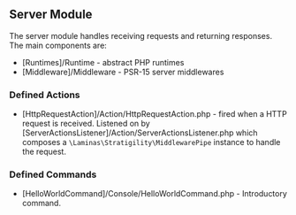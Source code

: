 ## Server Module

The server module handles receiving requests and returning responses. The main components are:
- [Runtimes]/Runtime - abstract PHP runtimes
- [Middleware]/Middleware - PSR-15 server middlewares

### Defined Actions
- [HttpRequestAction]/Action/HttpRequestAction.php - fired when a HTTP request is received. Listened on by
[ServerActionsListener]/Action/ServerActionsListener.php which composes a `\Laminas\Stratigility\MiddlewarePipe` instance to handle the request.

### Defined Commands
- [HelloWorldCommand]/Console/HelloWorldCommand.php - Introductory command.
